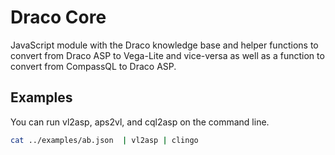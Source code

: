 # Draco Core

JavaScript module with the Draco knowledge base and helper functions to convert from Draco ASP to Vega-Lite and vice-versa as well as a function to convert from CompassQL to Draco ASP.

## Examples

You can run vl2asp, aps2vl, and cql2asp on the command line.

```sh
cat ../examples/ab.json  | vl2asp | clingo
```
